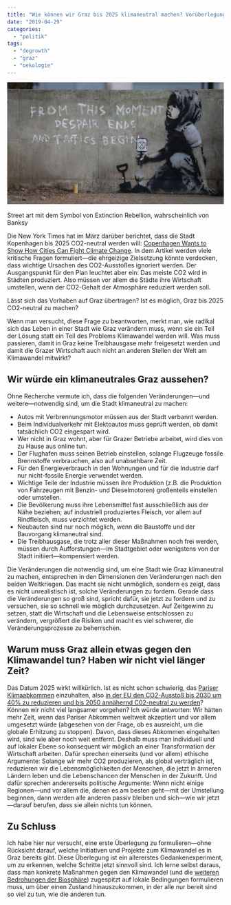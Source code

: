 ```yaml
---
title: "Wie können wir Graz bis 2025 klimaneutral machen? Vorüberlegungen"
date: "2019-04-29"
categories: 
  - "politik"
tags: 
  - "degrowth"
  - "graz"
  - "oekologie"
---
```


![](images/106601676_mediaitem106601675.jpg)

Street art mit dem Symbol von Extinction Rebellion, wahrscheinlich von Banksy

Die New York Times hat im März darüber berichtet, dass die Stadt Kopenhagen bis 2025 CO2-neutral werden will: [Copenhagen Wants to Show How Cities Can Fight Climate Change](https://www.nytimes.com/2019/03/25/climate/copenhagen-climate-change.html "Copenhagen Wants to Show How Cities Can Fight Climate Change - The New York Times"). In dem Artikel werden viele kritische Fragen formuliert—die ehrgeizige Zielsetzung könnte verdecken, dass wichtige Ursachen des CO2-Ausstoßes ignoriert werden. Der Ausgangspunkt für den Plan leuchtet aber ein: Das meiste CO2 wird in Städten produziert. Also müssen vor allem die Städte ihre Wirtschaft umstellen, wenn der CO2-Gehalt der Atmosphäre reduziert werden soll.

Lässt sich das Vorhaben auf Graz übertragen? Ist es möglich, Graz bis 2025 CO2-neutral zu machen?

Wenn man versucht, diese Frage zu beantworten, merkt man, wie radikal sich das Leben in einer Stadt wie Graz verändern muss, wenn sie ein Teil der Lösung statt ein Teil des Problems Klimawandel werden will. Was muss passieren, damit in Graz keine Treibhausgase mehr freigesetzt werden und damit die Grazer Wirtschaft auch nicht an anderen Stellen der Welt am Klimawandel mitwirkt?

## Wir würde ein klimaneutrales Graz aussehen?

Ohne Recherche vermute ich, dass die folgenden Veränderungen—und weitere—notwendig sind, um die Stadt klimaneutral zu machen:

- Autos mit Verbrennungsmotor müssen aus der Stadt verbannt werden.
- Beim Individualverkehr mit Elektoautos muss geprüft werden, ob damit tatsächlich CO2 eingespart wird.
- Wer nicht in Graz wohnt, aber für Grazer Betriebe arbeitet, wird dies von zu Hause aus online tun.
- Der Flughafen muss seinen Betrieb einstellen, solange Flugzeuge fossile Brennstoffe verbrauchen, also auf unabsehbare Zeit.
- Für den Energieverbrauch in den Wohnungen und für die Industrie darf nur nicht-fossile Energie verwendet werden.
- Wichtige Teile der Industrie müssen ihre Produktion (z.B. die Produktion von Fahrzeugen mit Benzin- und Dieselmotoren) großenteils einstellen oder umstellen.
- Die Bevölkerung muss ihre Lebensmittel fast ausschließlich aus der Nähe beziehen; auf industriell produziertes Fleisch, vor allem auf Rindfleisch, muss verzichtet werden.
- Neubauten sind nur noch möglich, wenn die Baustoffe und der Bauvorgang klimaneutral sind.
- Die Treibhausgase, die trotz aller dieser Maßnahmen noch frei werden, müssen durch Aufforstungen—im Stadtgebiet oder wenigstens von der Stadt initiiert—kompensiert werden.

Die Veränderungen die notwendig sind, um eine Stadt wie Graz klimaneutral zu machen, entsprechen in den Dimensionen den Veränderungen nach den beiden Weltkriegen. Das macht sie nicht unmöglich, sondern es zeigt, dass es nicht unrealistisch ist, solche Veränderungen zu fordern. Gerade dass die Veränderungen so groß sind, spricht dafür, sie jetzt zu fordern und zu versuchen, sie so schnell wie möglich durchzusetzen. Auf Zeitgewinn zu setzen, statt die Wirtschaft und die Lebensweise entschlossen zu verändern, vergrößert die Risiken und macht es viel schwerer, die Veränderungsprozesse zu beherrschen.

## Warum muss Graz allein etwas gegen den Klimawandel tun? Haben wir nicht viel länger Zeit?

Das Datum 2025 wirkt willkürlich. Ist es nicht schon schwierig, das [Pariser Klimaabkommen](https://ec.europa.eu/clima/policies/international/negotiations/paris_de "Pariser Übereinkommen | Klimapolitik") einzuhalten, also [in der EU den CO2-Ausstoß bis 2030 um 40% zu reduzieren und bis 2050 annähernd C02-neutral zu werden](https://ec.europa.eu/clima/citizens/eu_de "EU climate action | Klimapolitik")? Können wir nicht viel langsamer vorgehen? Ich würde antworten: Wir hätten mehr Zeit, wenn das Pariser Abkommen weltweit akzeptiert und vor allem umgesetzt würde (abgesehen von der Frage, ob es ausreicht, um die globale Erhitzung zu stoppen). Davon, dass dieses Abkommen eingehalten wird, sind wie aber noch weit entfernt. Deshalb muss man individuell und auf lokaler Ebene so konsequent wir möglich an einer Transformation der Wirtschaft arbeiten. Dafür sprechen einerseits (und vor allem) ethische Argumente: Solange wir mehr CO2 produzieren, als global verträglich ist, reduzieren wir die Lebensmöglichkeiten der Menschen, die jetzt in ärmeren Ländern leben und die Lebenschancen der Menschen in der Zukunft. Und dafür sprechen andererseits politische Argumente: Wenn nicht einige Regionen—und vor allem die, denen es am besten geht—mit der Umstellung beginnen, dann werden alle anderen passiv bleiben und sich—wie wir jetzt—darauf berufen, dass sie allein nichts tun können.

## Zu Schluss

Ich habe hier nur versucht, eine erste Überlegung zu formulieren—ohne Rücksicht darauf, welche Initiativen und Projekte zum Klimawandel es in Graz bereits gibt. Diese Überlegung ist ein allererstes Gedankenexperiment, um zu erkennen, welche Schritte jetzt sinnvoll sind. Ich lerne selbst daraus, dass man konkrete Maßnahmen gegen den Klimawandel (und die [weiteren Bedrohungen der Biosphäre](https://www.stockholmresilience.org/research/planetary-boundaries/planetary-boundaries/about-the-research/the-nine-planetary-boundaries.html "The nine planetary boundaries - Stockholm Resilience Centre")) zugespitzt auf lokale Bedingungen formulieren muss, um über einen Zustand hinauszukommen, in der alle nur bereit sind so viel zu tun, wie die anderen tun.
